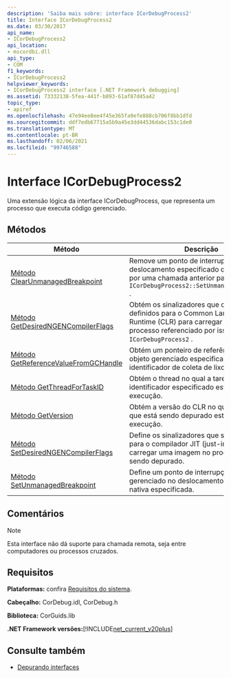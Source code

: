 ```yaml
---
description: 'Saiba mais sobre: interface ICorDebugProcess2'
title: Interface ICorDebugProcess2
ms.date: 03/30/2017
api_name:
- ICorDebugProcess2
api_location:
- mscordbi.dll
api_type:
- COM
f1_keywords:
- ICorDebugProcess2
helpviewer_keywords:
- ICorDebugProcess2 interface [.NET Framework debugging]
ms.assetid: 73332138-5fea-441f-b893-61af87d45a42
topic_type:
- apiref
ms.openlocfilehash: 47e94ee8ee4f45e365fa9efe888cb706f8bb1dfd
ms.sourcegitcommit: ddf7edb67715a5b9a45e3dd44536dabc153c1de0
ms.translationtype: MT
ms.contentlocale: pt-BR
ms.lasthandoff: 02/06/2021
ms.locfileid: "99746588"
---
```

# <a name="icordebugprocess2-interface"></a>Interface ICorDebugProcess2

Uma extensão lógica da interface ICorDebugProcess, que representa um processo que executa código gerenciado.  
  
## <a name="methods"></a>Métodos  
  
|Método|Descrição|  
|------------|-----------------|  
|[Método ClearUnmanagedBreakpoint](icordebugprocess2-clearunmanagedbreakpoint-method.md)|Remove um ponto de interrupção no deslocamento especificado que foi definido por uma chamada anterior para `ICorDebugProcess2::SetUnmanagedBreakpoint` .|  
|[Método GetDesiredNGENCompilerFlags](icordebugprocess2-getdesiredngencompilerflags-method.md)|Obtém os sinalizadores que devem ser definidos para o Common Language Runtime (CLR) para carregar a imagem no processo referenciado por isso `ICorDebugProcess2` .|  
|[Método GetReferenceValueFromGCHandle](icordebugprocess2-getreferencevaluefromgchandle-method.md)|Obtém um ponteiro de referência para o objeto gerenciado especificado que tem um identificador de coleta de lixo.|  
|[Método GetThreadForTaskID](icordebugprocess2-getthreadfortaskid-method.md)|Obtém o thread no qual a tarefa com o identificador especificado está em execução.|  
|[Método GetVersion](icordebugprocess2-getversion-method.md)|Obtém a versão do CLR no qual o processo que está sendo depurado está em execução.|  
|[Método SetDesiredNGENCompilerFlags](icordebugprocess2-setdesiredngencompilerflags-method.md)|Define os sinalizadores que são necessários para o compilador JIT (just-in-time) carregar uma imagem no processo que está sendo depurado.|  
|[Método SetUnmanagedBreakpoint](icordebugprocess2-setunmanagedbreakpoint-method.md)|Define um ponto de interrupção não gerenciado no deslocamento da imagem nativa especificada.|  
  
## <a name="remarks"></a>Comentários  
  
> [!NOTE]
> Esta interface não dá suporte para chamada remota, seja entre computadores ou processos cruzados.  
  
## <a name="requirements"></a>Requisitos  

 **Plataformas:** confira [Requisitos do sistema](../../get-started/system-requirements.md).  
  
 **Cabeçalho:** CorDebug.idl, CorDebug.h  
  
 **Biblioteca:** CorGuids.lib  
  
 **.NET Framework versões:**[!INCLUDE[net_current_v20plus](../../../../includes/net-current-v20plus-md.md)]  
  
## <a name="see-also"></a>Consulte também

- [Depurando interfaces](debugging-interfaces.md)
